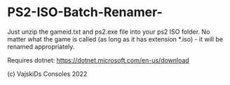 # PS2-ISO-Batch-Renamer-

Just unzip the gameid.txt and ps2.exe file into your ps2 ISO folder.
No matter what the game is called (as long as it has extension *.iso) - it will be renamed appropriately.

Requires dotnet: https://dotnet.microsoft.com/en-us/download

(c) VajskiDs Consoles 2022

